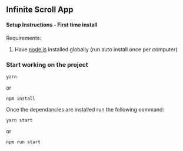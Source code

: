 ## Infinite Scroll App

#### Setup Instructions - First time install
Requirements:
1. Have [node.js](https://nodejs.org/) installed globally (run auto install once per computer)

### Start working on the project

```
yarn
```
or
```
npm install
```

Once the dependancies are installed run the following command:

```
yarn start
```

or

```
npm run start
```

